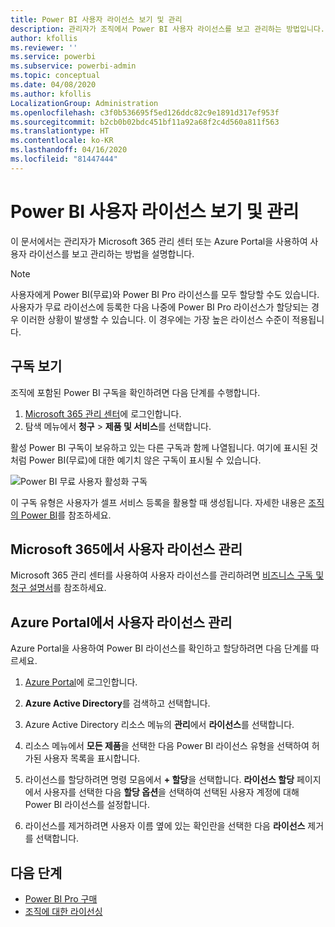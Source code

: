 ```yaml
---
title: Power BI 사용자 라이선스 보기 및 관리
description: 관리자가 조직에서 Power BI 사용자 라이선스를 보고 관리하는 방법입니다.
author: kfollis
ms.reviewer: ''
ms.service: powerbi
ms.subservice: powerbi-admin
ms.topic: conceptual
ms.date: 04/08/2020
ms.author: kfollis
LocalizationGroup: Administration
ms.openlocfilehash: c3f0b536695f5ed126ddc82c9e1891d317ef953f
ms.sourcegitcommit: b2cb0b02bdc451bf11a92a68f2c4d560a811f563
ms.translationtype: HT
ms.contentlocale: ko-KR
ms.lasthandoff: 04/16/2020
ms.locfileid: "81447444"
---
```

# <a name="view-and-manage-power-bi-user-licenses"></a>Power BI 사용자 라이선스 보기 및 관리

이 문서에서는 관리자가 Microsoft 365 관리 센터 또는 Azure Portal을 사용하여 사용자 라이선스를 보고 관리하는 방법을 설명합니다.

> [!NOTE]
>
>사용자에게 Power BI(무료)와 Power BI Pro 라이선스를 모두 할당할 수도 있습니다. 사용자가 무료 라이선스에 등록한 다음 나중에 Power BI Pro 라이선스가 할당되는 경우 이러한 상황이 발생할 수 있습니다. 이 경우에는 가장 높은 라이선스 수준이 적용됩니다.
>

## <a name="view-your-subscriptions"></a>구독 보기

조직에 포함된 Power BI 구독을 확인하려면 다음 단계를 수행합니다.

1. [Microsoft 365 관리 센터](https://admin.microsoft.com)에 로그인합니다.
2. 탐색 메뉴에서 **청구** > **제품 및 서비스**를 선택합니다.

활성 Power BI 구독이 보유하고 있는 다른 구독과 함께 나열됩니다. 여기에 표시된 것처럼 Power BI(무료)에 대한 예기치 않은 구독이 표시될 수 있습니다.

  ![Power BI 무료 사용자 활성화 구독](media/service-admin-manage-licenses/power-bi-free-user-activated.png)

이 구독 유형은 사용자가 셀프 서비스 등록을 활용할 때 생성됩니다. 자세한 내용은 [조직의 Power BI](https://docs.microsoft.com/microsoft-365/admin/misc/power-bi-in-your-organization?view=o365-worldwide)를 참조하세요.

## <a name="manage-user-licenses-in-microsoft-365"></a>Microsoft 365에서 사용자 라이선스 관리

Microsoft 365 관리 센터를 사용하여 사용자 라이선스를 관리하려면 [비즈니스 구독 및 청구 설명서](https://docs.microsoft.com/microsoft-365/commerce/?view=o365-worldwide)를 참조하세요.

## <a name="manage-user-licenses-in-azure-portal"></a>Azure Portal에서 사용자 라이선스 관리

Azure Portal을 사용하여 Power BI 라이선스를 확인하고 할당하려면 다음 단계를 따르세요.

1. [Azure Portal](https://portal.azure.com)에 로그인합니다.

2. **Azure Active Directory**를 검색하고 선택합니다.

3. Azure Active Directory 리소스 메뉴의 **관리**에서 **라이선스**를 선택합니다.

4. 리소스 메뉴에서 **모든 제품**을 선택한 다음 Power BI 라이선스 유형을 선택하여 허가된 사용자 목록을 표시합니다.

5. 라이선스를 할당하려면 명령 모음에서 **+ 할당**을 선택합니다. **라이선스 할당** 페이지에서 사용자를 선택한 다음 **할당 옵션**을 선택하여 선택된 사용자 계정에 대해 Power BI 라이선스를 설정합니다.

6. 라이선스를 제거하려면 사용자 이름 옆에 있는 확인란을 선택한 다음 **라이선스** 제거를 선택합니다.

## <a name="next-steps"></a>다음 단계

- [Power BI Pro 구매](../service-admin-purchasing-power-bi-pro.md)
- [조직에 대한 라이선싱](../service-admin-licensing-organization.md)
